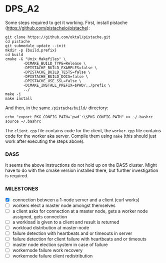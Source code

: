 # DPS_A2
Some steps required to get it working.
First, install pistache (https://github.com/pistacheio/pistache): 
```
git clone https://github.com/oktal/pistache.git
cd pistache
git submodule update --init
mkdir -p {build,prefix}
cd build
cmake -G "Unix Makefiles" \
        -DCMAKE_BUILD_TYPE=Release \
        -DPISTACHE_BUILD_EXAMPLES=false \
        -DPISTACHE_BUILD_TESTS=false \
        -DPISTACHE_BUILD_DOCS=false \
        -DPISTACHE_USE_SSL=false \
        -DCMAKE_INSTALL_PREFIX=$PWD/../prefix \
        ../
make -j
make install
```
And then, in the same `/pistache/build/` directory:
```
echo "export PKG_CONFIG_PATH=`pwd`:\$PKG_CONFIG_PATH" >> ~/.bashrc
source ~/.bashrc
```

The `client.cpp` file contains code for the client, the `worker.cpp` file contains code for the worker aka server. Compile them using `make` (this should just work after executing the steps above).


### DAS5 
It seems the above instructions do not hold up on the DAS5 cluster. Might have to do with the cmake version installed there, but further investigation is required.


### MILESTONES
- [x] connection between a 1-node server and a client (curl works)
- [ ] workers elect a master node amongst themselves
- [ ] a client asks for connection at a master node, gets a worker node assigned, gets connection
- [ ] a workload is given to a client and result is returned
- [ ] workload distribution at master-node
- [ ] failure detection with heartbeats and or timeouts in server
- [ ] failure detection for client failure with heartbeats and or timeouts
- [ ] master node election system in case of failure
- [ ] workernode failure work recovery
- [ ] workernode failure client redistribution
